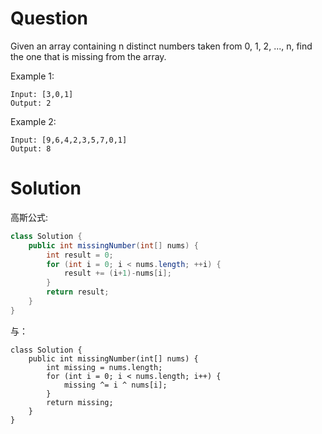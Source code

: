 # Question
Given an array containing n distinct numbers taken from 0, 1, 2, ..., n, find the one that is missing from the array.

Example 1:

    Input: [3,0,1]
    Output: 2
Example 2:
    
    Input: [9,6,4,2,3,5,7,0,1]
    Output: 8
# Solution
高斯公式:
```java
class Solution {
    public int missingNumber(int[] nums) {
        int result = 0;
        for (int i = 0; i < nums.length; ++i) {
            result += (i+1)-nums[i];
        }
        return result;
    }
}
```
与：
```
class Solution {
    public int missingNumber(int[] nums) {
        int missing = nums.length;
        for (int i = 0; i < nums.length; i++) {
            missing ^= i ^ nums[i];
        }
        return missing;
    }
}
```